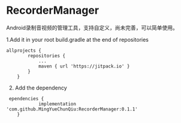 # RecorderManager
Android录制音视频的管理工具，支持自定义，尚未完善，可以简单使用。

1.Add it in your root build.gradle at the end of repositories
```
allprojects {
		repositories {
			...
			maven { url 'https://jitpack.io' }
		}
	}
```
2. Add the dependency
```
 ependencies {
	        implementation 'com.github.MingYueChunQiu:RecorderManager:0.1.1'
	}
```
